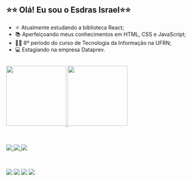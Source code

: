 ## ⭐⭐ Olá! Eu sou o Esdras Israel⭐⭐
- ⚛️ Atualmente estudando a biblioteca React;
- 📚 Aperfeiçoando meus conhecimentos em HTML, CSS e JavaScript;
- 👨‍🎓 8º período do curso de Tecnologia da Informação na UFRN;
- 💻 Estagiando na empresa Dataprev.
##
<div>
  <a href="http:/beacons.ai/EsdrasIsrael">
  <img height="160em" src="https://github-readme-stats.vercel.app/api?username=EsdrasIsrael&show_icons=true&theme=dracula&include_all_commits=true&count_private=true"/>
  <img height="160em" src="https://github-readme-stats.vercel.app/api/top-langs/?username=EsdrasIsrael&theme=dracula&hide=python,c,php&layout=compact">
</div>
  
##
  
<div style="display: inline_block"><br>
  <img src="https://img.shields.io/badge/HTML5-E34F26?style=for-the-badge&logo=html5&logoColor=white&"/>
  <img src="https://img.shields.io/badge/CSS3-1572B6?style=for-the-badge&logo=css3&logoColor=white"/>
  <img src="https://img.shields.io/badge/JavaScript-F59812?style=for-the-badge&logo=javascript&logoColor=white"/>
</div>

  ##
  
<br>
<div>
    <a href="mailto:contato@EsdrasIsrael.tech" target="_blank"><img src="https://img.shields.io/badge/Gmail-D14836?style=for-the-badge&logo=gmail&logoColor=white" target="_blank"></a>
    <a href="https://www.linkedin.com/in/esdras-israel-918b02166/" target="_blank"><img src="https://img.shields.io/badge/LinkedIn-0077B5?style=for-the-badge&logo=linkedin&logoColor=white" target="_blank"></a>
  <a href="https://www.instagram.com/_esdrasisrael/" target="_blank"><img src="https://img.shields.io/badge/Instagram-E4405F?style=for-the-badge&logo=instagram&logoColor=white" target="_blank"></a>
  <a href="https://discord.gg/7PwPyQJF" target="_blank"><img src="https://img.shields.io/badge/Discord-7289DA?style=for-the-badge&logo=discord&logoColor=white" target="_blank"></a>
</div>
